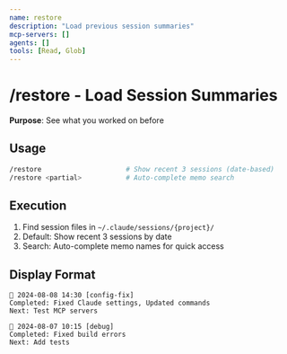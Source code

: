 ```yaml
---
name: restore
description: "Load previous session summaries"
mcp-servers: []
agents: []
tools: [Read, Glob]
---
```


# /restore - Load Session Summaries

**Purpose**: See what you worked on before

## Usage

```bash
/restore                     # Show recent 3 sessions (date-based)
/restore <partial>           # Auto-complete memo search
```

## Execution

1. Find session files in `~/.claude/sessions/{project}/`
2. Default: Show recent 3 sessions by date
3. Search: Auto-complete memo names for quick access

## Display Format

```
📅 2024-08-08 14:30 [config-fix]
Completed: Fixed Claude settings, Updated commands
Next: Test MCP servers

📅 2024-08-07 10:15 [debug]  
Completed: Fixed build errors
Next: Add tests
```
